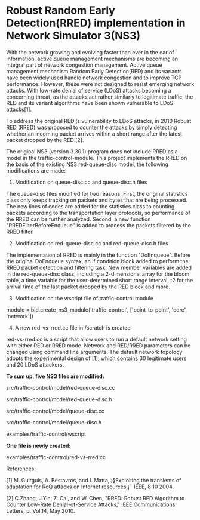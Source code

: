 # Robust Random Early Detection(RRED) implementation in Network Simulator 3(NS3)

With the network growing and evolving faster than ever in the ear of information, active queue management mechanisms are becoming an integral part of network congestion management. Active queue management mechanism Random Early Detection(RED) and its variants have been widely used handle network congestion and to improve TCP performance. However, these were not designed to resist emerging network attacks. With low-rate denial of service (LDoS) attacks becoming a concerning threat, as the attacks act rather similarly to legitimate traffic, the RED and its variant algorithms have been shown vulnerable to LDoS attacks[1].

To address the original RED¡¦s vulnerability to LDoS attacks, in 2010 Robust RED (RRED) was proposed to counter the attacks by simply detecting whether an incoming packet arrives within a short range after the latest packet dropped by the RED [2].

The original NS3 (version 3.30.1) program does not include RRED as a model in the traffic-control-module. This project implements the RRED on the basis of the existing NS3 red-queue-disc model, the following modifications are made:

1. Modification on queue-disc.cc and queue-disc.h files

The queue-disc files modified for two reasons. First, the original statistics class only keeps tracking on packets and bytes that are being processed. The new lines of codes are added for the statistics class to counting packets according to the transportation layer protocols, so performance of the RRED can be further analyzed. Second, a new function "RREDFilterBeforeEnqueue" is added to process the packets filtered by the RRED filter.

2.	Modification on red-queue-disc.cc and red-queue-disc.h files

The implementation of RRED is mainly in the function "DoEnqueue". Before the original DoEnqueue syntax, an if condition block added to perform the RRED packet detection and filtering task. New member variables are added in the red-queue-disc class, including a 2-dimensional array for the bloom table, a time variable for the user-determined short range interval, t2 for the arrival time of the last packet dropped by the RED block and more.

3.	Modification on the wscript file of traffic-control module

module = bld.create_ns3_module('traffic-control', ['point-to-point', 'core', 'network'])

4.	A new red-vs-rred.cc file in /scratch is created

red-vs-rred.cc is a script that allow users to run a default network setting with either RED or RRED mode. Network and RED/RRED parameters can be changed using command line arguments.
The default network topology adopts the experimental design of [1], which contains 30 legitimate users and 20 LDoS attackers.

**To sum up, five NS3 files are modified:**

src/traffic-control/model/red-queue-disc.cc

src/traffic-control/model/red-queue-disc.h

src/traffic-control/model/queue-disc.cc

src/traffic-control/model/queue-disc.h

examples/traffic-control/wscript

**One file is newly created:**

examples/traffic-conttrol/red-vs-rred.cc

References:

[1] M. Guirguis, A. Bestavros, and I. Matta, ¡§Exploiting the transients of adaptation for RoQ attacks on Internet resources,¡¨ IEEE, 8 10 2004. 

[2] C.Zhang, J.Yin, Z. Cai, and W. Chen, "RRED: Robust RED Algorithm to Counter Low-Rate Denial-of-Service Attacks," IEEE Communications Letters, p. Vol.14, May 2010.  
